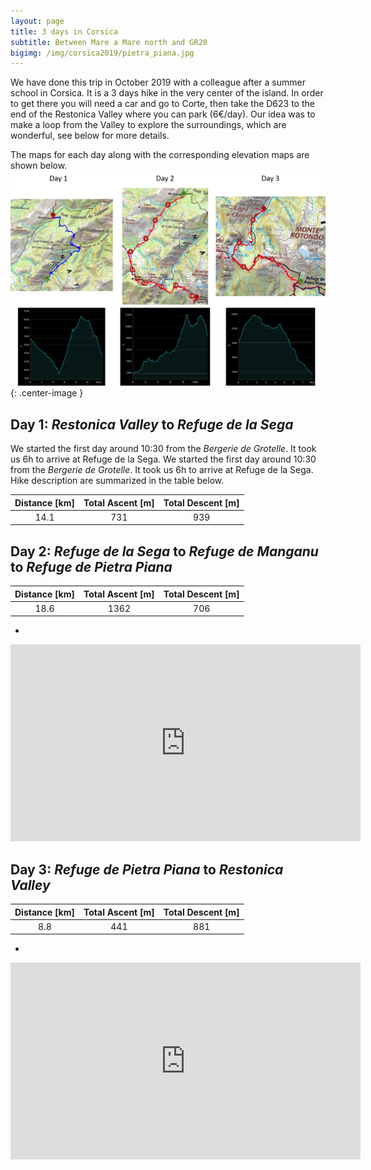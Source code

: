 ```yaml
---
layout: page
title: 3 days in Corsica
subtitle: Between Mare a Mare north and GR20
bigimg: /img/corsica2019/pietra_piana.jpg
---
```


We have done this trip in October 2019 with a colleague after a summer school in Corsica. It is a 3 days hike in the very center of the island. In order to get there you will need a car and go to Corte, then take the D623 to the end of the Restonica Valley where you can park (6€/day). Our idea was to make a loop from the Valley to explore the surroundings, which are wonderful, see below for more details.

The maps for each day along with the corresponding elevation maps are shown below.
![Day1 map](../img/corsica2019/map_and_elevation.png){: .center-image }

## Day 1: *Restonica Valley* to *Refuge de la Sega*

We started the first day around 10:30 from the *Bergerie de Grotelle*. It took us 6h to arrive at Refuge de la Sega. We started the first day around 10:30 from the *Bergerie de Grotelle*. It took us 6h to arrive at Refuge de la Sega. Hike description are summarized in the table below.

| Distance [km] | Total Ascent [m] | Total Descent [m] |
| :-------------: |:-------------:| :-----:|
| 14.1 | 731 | 939 |






## Day 2: *Refuge de la Sega* to *Refuge de Manganu* to *Refuge de Pietra Piana*

| Distance [km] | Total Ascent [m] | Total Descent [m] |
| :-------------: |:-------------:| :-----:|
| 18.6 | 1362 | 706 |

-

<center>
<iframe width="560" height="315" src="https://www.youtube.com/embed/mZZa2ROloSM" frameborder="0" allow="accelerometer; autoplay; encrypted-media; gyroscope; picture-in-picture" allowfullscreen></iframe>
</center>



## Day 3: *Refuge de Pietra Piana* to *Restonica Valley*

| Distance [km] | Total Ascent [m] | Total Descent [m] |
| :-------------: |:-------------:| :-----:|
| 8.8 | 441 | 881 |

-

<center>
<iframe width="560" height="315" src="https://www.youtube.com/embed/ZQVBFwQg758" frameborder="0" allow="accelerometer; autoplay; encrypted-media; gyroscope; picture-in-picture" allowfullscreen></iframe>
</center>
